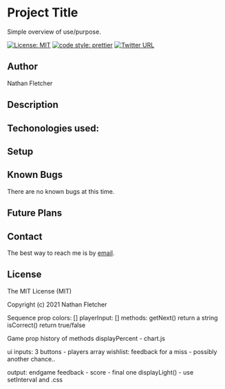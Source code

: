 # Project Title
Simple overview of use/purpose.  

[![License: MIT](https://img.shields.io/badge/License-MIT-yellow.svg)](https://opensource.org/licenses/MIT)
[![code style: prettier](https://img.shields.io/badge/code_style-prettier-ff69b4.svg?style=flat-square)](https://github.com/prettier/prettier)
[![Twitter URL](https://img.shields.io/twitter/url/https/twitter.com/nathan_fletcher.svg?style=social&label=Follow%20%40nathan_fletcher)](https://twitter.com/nathan_fletcher)

## Author

Nathan Fletcher

## Description

## Techonologies used:

## Setup

## Known Bugs

There are no known bugs at this time.

## Future Plans

## Contact

The best way to reach me is by [email](mailto:nathan.fletcher@gmail.com).

## License

The MIT License (MIT)

Copyright (c) 2021 Nathan Fletcher


Sequence 
  prop
    colors: []
    playerInput: []
  methods:
    getNext() return a string
    isCorrect() return true/false

Game
  prop
    history of 
  methods
    displayPercent - chart.js
    
ui 
  inputs:
    3 buttons - players array
    wishlist: feedback for a miss - possibly another chance..

  output:
    endgame feedback - score - final one
    displayLight() - use setInterval and .css


